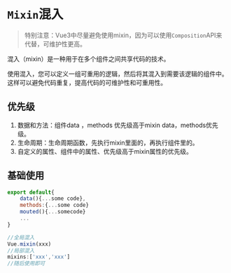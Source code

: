 # `Mixin`混入

> 特别注意：Vue3中尽量避免使用mixin，因为可以使用`Composition`API来代替，可维护性更高。

混入（mixin）是一种用于在多个组件之间共享代码的技术。

使用混入，您可以定义一组可重用的逻辑，然后将其混入到需要该逻辑的组件中。这样可以避免代码重复，提高代码的可维护性和可重用性。

## 优先级

1. 数据和方法：组件data ，methods 优先级高于mixin data，methods优先级。
2. 生命周期：生命周期函数，先执行mixin里面的，再执行组件里的。
3. 自定义的属性、组件中的属性、优先级高于mixin属性的优先级。

## 基础使用

```js
export default{
    data(){...some code},
    methods:{...some code}
    mouted(){...somecode}
    ...
}
```

```js
//全局混入
Vue.mixin(xxx)
//局部混入
mixins:['xxx','xxx']
//随后使用即可
```



